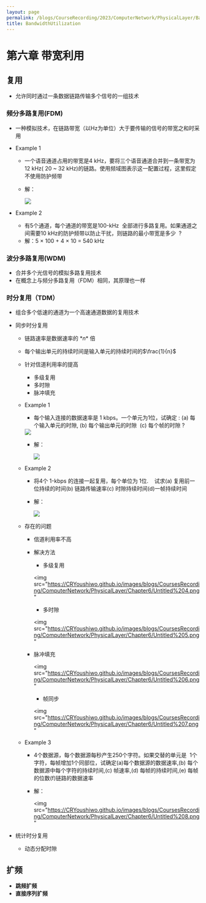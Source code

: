 ```yaml
---
layout: page
permalink: /blogs/CourseRecording/2023/ComputerNetwork/PhysicalLayer/BandwidthUtilization/index.html
title: BandwidthUtilization
---
```


# 第六章 带宽利用

## 复用

- 允许同时通过一条数据链路传输多个信号的一组技术

### 频分多路复用(FDM)

- 一种模拟技术，在链路带宽（以Hz为单位）大于要传输的信号的带宽之和时采用
- Example 1
    - 一个语音通道占用的带宽是4 kHz，要将三个语音通道合并到一条带宽为  12 kHz( 20 ~ 32 kHz)的链路。使用频域图表示这一配置过程，这里假定不使用防护频带
    - 解：
        
        <img src="https://CRYoushiwo.github.io/images/blogs/CoursesRecording/ComputerNetwork/PhysicalLayer/Chapter6/Untitled.png" class="blog-image" >
        
- Example 2
    - 有5个通道，每个通道的带宽是100-kHz  全部进行多路复用。如果通道之间需要10 kHz的防护频带以防止干扰，则链路的最小带宽是多少  ?
    - 解：5 × 100 + 4 × 10 = 540 kHz

### **波分多路复用(WDM)**

- 合并多个光信号的模拟多路复用技术
- 在概念上与频分多路复用（FDM）相同，其原理也一样

### 时分复用（TDM）

- 组合多个低速的通道为一个高速通道数据的复用技术
- 同步时分复用
    - 链路速率是数据速率的 $*n*$ 倍
    - 每个输出单元的持续时间是输入单元的持续时间的$\frac{1}{n}$
    - 针对信道利用率的提高
        - 多级复用
        - 多时隙
        - 脉冲填充
    - Example 1
        - 每个输入连接的数据速率是 1 kbps。一个单元为1位，试确定 : (a) 每个输入单元的时隙, (b) 每个输出单元的时隙  (c) 每个帧的时隙 ?
        
        <img src="https://CRYoushiwo.github.io/images/blogs/CoursesRecording/ComputerNetwork/PhysicalLayer/Chapter6/Untitled%201.png" class="blog-image" >
        
        - 解：
            
            <img src="https://CRYoushiwo.github.io/images/blogs/CoursesRecording/ComputerNetwork/PhysicalLayer/Chapter6/Untitled%202.png" class="blog-image" >
            
    - Example 2
        - 将4个 1-kbps 的连接一起复用，每个单位为 1位.    试求(a) 复用前一位持续的时间(b) 链路传输速率(c) 时隙持续时间(d)一帧持续时间
        - 解：
            
            <img src="https://CRYoushiwo.github.io/images/blogs/CoursesRecording/ComputerNetwork/PhysicalLayer/Chapter6/Untitled%203.png" class="blog-image" >
            
    - 存在的问题
        - 信道利用率不高
        - 解决方法
            - 多级复用
            
            <img src="https://CRYoushiwo.github.io/images/blogs/CoursesRecording/ComputerNetwork/PhysicalLayer/Chapter6/Untitled%204.png"
            
            - 多时隙
            
            <img src="https://CRYoushiwo.github.io/images/blogs/CoursesRecording/ComputerNetwork/PhysicalLayer/Chapter6/Untitled%205.png"
            
        - 脉冲填充
            
            <img src="https://CRYoushiwo.github.io/images/blogs/CoursesRecording/ComputerNetwork/PhysicalLayer/Chapter6/Untitled%206.png"
            
            - 帧同步
            
            <img src="https://CRYoushiwo.github.io/images/blogs/CoursesRecording/ComputerNetwork/PhysicalLayer/Chapter6/Untitled%207.png"
            
    - Example 3
        - 4个数据源，每个数据源每秒产生250个字符。如果交替的单元是  1个字符，每帧增加1个同部位，试确定(a)每个数据源的数据速率,(b) 每个数据源中每个字符的持续时间,(c) 帧速率,(d) 每帧的持续时间,(e) 每帧的位数(f)链路的数据速率
        - 解：
            
            <img src="https://CRYoushiwo.github.io/images/blogs/CoursesRecording/ComputerNetwork/PhysicalLayer/Chapter6/Untitled%208.png"
            
- 统计时分复用
    - 动态分配时隙

## 扩频

- **跳频扩频**
- **直接序列扩频**
